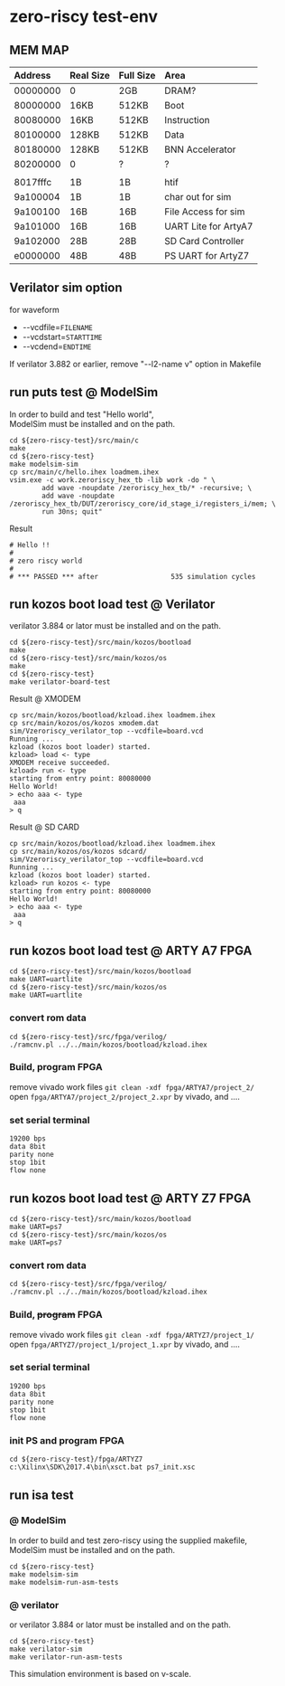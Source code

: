 # zero-riscy test-env

## MEM MAP
| Address  | Real Size | Full Size | Area                 |
| :-       | :-        | :-        | :-                   |
| 00000000 | 0         | 2GB       | DRAM?                |
| 80000000 | 16KB      | 512KB     | Boot                 |
| 80080000 | 16KB      | 512KB     | Instruction          |
| 80100000 | 128KB     | 512KB     | Data                 |
| 80180000 | 128KB     | 512KB     | BNN Accelerator      |
| 80200000 | 0         | ?         | ?                    |
|          |           |           |                      |
| 8017fffc | 1B        | 1B        | htif                 |
| 9a100004 | 1B        | 1B        | char out for sim     |
| 9a100100 | 16B       | 16B       | File Access for sim  |
| 9a101000 | 16B       | 16B       | UART Lite for ArtyA7 |
| 9a102000 | 28B       | 28B       | SD Card Controller   |
| e0000000 | 48B       | 48B       | PS UART for ArtyZ7   |

## Verilator sim option
for waveform
- --vcdfile=```FILENAME```
- --vcdstart=```STARTTIME```
- --vcdend=```ENDTIME```

If verilator 3.882 or earlier, remove "--l2-name v" option in Makefile

## run puts test @ ModelSim

In order to build and test "Hello world",  
ModelSim must be installed and on the path.

```
cd ${zero-riscy-test}/src/main/c
make
cd ${zero-riscy-test}
make modelsim-sim
cp src/main/c/hello.ihex loadmem.ihex
vsim.exe -c work.zeroriscy_hex_tb -lib work -do " \
        add wave -noupdate /zeroriscy_hex_tb/* -recursive; \
        add wave -noupdate /zeroriscy_hex_tb/DUT/zeroriscy_core/id_stage_i/registers_i/mem; \
        run 30ns; quit"
```
Result
```
# Hello !!
#
# zero riscy world
#
# *** PASSED *** after                  535 simulation cycles
```

## run kozos boot load test @ Verilator

verilator 3.884 or lator must be installed and on the path.  

```
cd ${zero-riscy-test}/src/main/kozos/bootload
make
cd ${zero-riscy-test}/src/main/kozos/os
make
cd ${zero-riscy-test}
make verilator-board-test
```

Result @ XMODEM

```
cp src/main/kozos/bootload/kzload.ihex loadmem.ihex
cp src/main/kozos/os/kozos xmodem.dat
sim/Vzeroriscy_verilator_top --vcdfile=board.vcd
Running ...
kzload (kozos boot loader) started.
kzload> load <- type
XMODEM receive succeeded.
kzload> run <- type
starting from entry point: 80080000
Hello World!
> echo aaa <- type
 aaa
> q
```

Result @ SD CARD

```
cp src/main/kozos/bootload/kzload.ihex loadmem.ihex
cp src/main/kozos/os/kozos sdcard/
sim/Vzeroriscy_verilator_top --vcdfile=board.vcd
Running ...
kzload (kozos boot loader) started.
kzload> run kozos <- type
starting from entry point: 80080000
Hello World!
> echo aaa <- type
 aaa
> q
```

## run kozos boot load test @ ARTY A7 FPGA

```
cd ${zero-riscy-test}/src/main/kozos/bootload
make UART=uartlite
cd ${zero-riscy-test}/src/main/kozos/os
make UART=uartlite
```

### convert rom data

```
cd ${zero-riscy-test}/src/fpga/verilog/
./ramcnv.pl ../../main/kozos/bootload/kzload.ihex
```

### Build, program FPGA

remove vivado work files ```git clean -xdf fpga/ARTYA7/project_2/```  
open ```fpga/ARTYA7/project_2/project_2.xpr``` by vivado, and ....

### set serial terminal

```
19200 bps
data 8bit
parity none
stop 1bit
flow none
```

## run kozos boot load test @ ARTY Z7 FPGA

```
cd ${zero-riscy-test}/src/main/kozos/bootload
make UART=ps7
cd ${zero-riscy-test}/src/main/kozos/os
make UART=ps7
```

### convert rom data

```
cd ${zero-riscy-test}/src/fpga/verilog/
./ramcnv.pl ../../main/kozos/bootload/kzload.ihex
```

### Build, ~~program~~ FPGA

remove vivado work files ```git clean -xdf fpga/ARTYZ7/project_1/```  
open ```fpga/ARTYZ7/project_1/project_1.xpr``` by vivado, and ....

### set serial terminal

```
19200 bps
data 8bit
parity none
stop 1bit
flow none
```

### init PS and program FPGA

```
cd ${zero-riscy-test}/fpga/ARTYZ7
c:\Xilinx\SDK\2017.4\bin\xsct.bat ps7_init.xsc
```

## run isa test
### @ ModelSim
In order to build and test zero-riscy using the supplied makefile,  
ModelSim must be installed and on the path.
```
cd ${zero-riscy-test}
make modelsim-sim
make modelsim-run-asm-tests
```

### @ verilator
or verilator 3.884 or lator must be installed and on the path.
```
cd ${zero-riscy-test}
make verilator-sim
make verilator-run-asm-tests
```

This simulation environment is based on v-scale.
